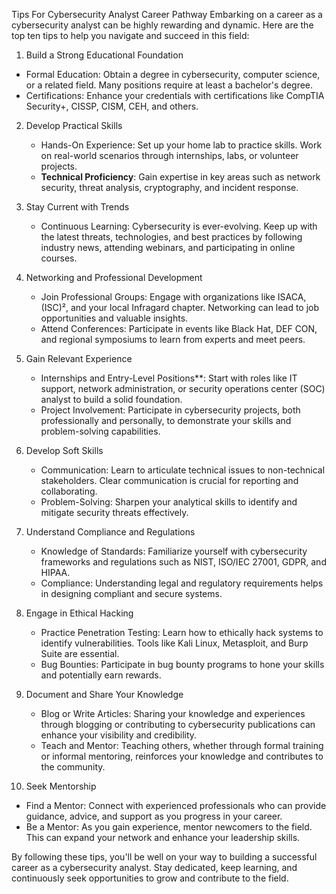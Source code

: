 Tips For Cybersecurity  Analyst Career Pathway 
Embarking on a career as a cybersecurity analyst can be highly rewarding and dynamic. Here are the top ten tips to help you navigate and succeed in this field:

 1. Build a Strong Educational Foundation
   - Formal Education: Obtain a degree in cybersecurity, computer science, or a related field. Many positions require at least a bachelor's degree.
   - Certifications: Enhance your credentials with certifications like CompTIA Security+, CISSP, CISM, CEH, and others. 

2. Develop Practical Skills
   - Hands-On Experience: Set up your home lab to practice skills. Work on real-world scenarios through internships, labs, or volunteer projects.
   - **Technical Proficiency**: Gain expertise in key areas such as network security, threat analysis, cryptography, and incident response.

3. Stay Current with Trends
   - Continuous Learning: Cybersecurity is ever-evolving. Keep up with the latest threats, technologies, and best practices by following industry news, attending webinars, and participating in online courses.

4. Networking and Professional Development
   - Join Professional Groups: Engage with organizations like ISACA, (ISC)², and your local Infragard chapter. Networking can lead to job opportunities and valuable insights.
   - Attend Conferences: Participate in events like Black Hat, DEF CON, and regional symposiums to learn from experts and meet peers.

5. Gain Relevant Experience
   - Internships and Entry-Level Positions**: Start with roles like IT support, network administration, or security operations center (SOC) analyst to build a solid foundation.
   - Project Involvement: Participate in cybersecurity projects, both professionally and personally, to demonstrate your skills and problem-solving capabilities.

6. Develop Soft Skills
   - Communication: Learn to articulate technical issues to non-technical stakeholders. Clear communication is crucial for reporting and collaborating.
   - Problem-Solving: Sharpen your analytical skills to identify and mitigate security threats effectively.

7. Understand Compliance and Regulations
   - Knowledge of Standards: Familiarize yourself with cybersecurity frameworks and regulations such as NIST, ISO/IEC 27001, GDPR, and HIPAA.
   - Compliance: Understanding legal and regulatory requirements helps in designing compliant and secure systems.

8. Engage in Ethical Hacking
   - Practice Penetration Testing: Learn how to ethically hack systems to identify vulnerabilities. Tools like Kali Linux, Metasploit, and Burp Suite are essential.
   - Bug Bounties: Participate in bug bounty programs to hone your skills and potentially earn rewards.

9. Document and Share Your Knowledge
   - Blog or Write Articles: Sharing your knowledge and experiences through blogging or contributing to cybersecurity publications can enhance your visibility and credibility.
   - Teach and Mentor: Teaching others, whether through formal training or informal mentoring, reinforces your knowledge and contributes to the community.

10. Seek Mentorship
   - Find a Mentor: Connect with experienced professionals who can provide guidance, advice, and support as you progress in your career.
   - Be a Mentor: As you gain experience, mentor newcomers to the field. This can expand your network and enhance your leadership skills.

By following these tips, you'll be well on your way to building a successful career as a cybersecurity analyst. Stay dedicated, keep learning, and continuously seek opportunities to grow and contribute to the field.
